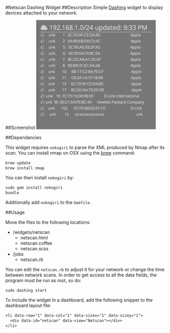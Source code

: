 #Netscan Dashing Widget
##Description
Simple [Dashing](http:shopify.github.io/dashing) widget to display devices attached to your network.

##Screenshot
<img src="netscan.png" />

##Dependancies

This widget requires `nokogiri` to parse the XML produced by Nmap after its scan. You can install nmap on OSX using the [brew](http://brew.sh) command:

    brew update
    brew install nmap

You can then install `nokogiri` by:

    sudo gem install nokogiri
    bundle

Additionally add `nokogiri` to the `Gemfile`.

##Usage

Move the files to the following locations:

* /widgets/netscan
	* netscan.html
	* netscan.coffee
	* netscan.scss
* /jobs
	* netscan.rb

You can edit the `netscan.rb` to adjust it for your network or change the time between network scans. In order to get access to all the data fields, the program must be run as root, so do:

    sudo dashing start

To include the widget in a dashboard, add the following snippet to the dashboard layout file:

    <li data-row="1" data-col="1" data-sizex="1" data-sizey="1">
      <div data-id="netscan" data-view="Netscan"></div>
    </li>



